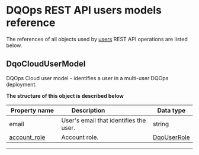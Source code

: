 # DQOps REST API users models reference
The references of all objects used by [users](../operations/users.md) REST API operations are listed below.


## DqoCloudUserModel
DQOps Cloud user model - identifies a user in a multi-user DQOps deployment.


**The structure of this object is described below**


|&nbsp;Property&nbsp;name&nbsp;|&nbsp;Description&nbsp;&nbsp;&nbsp;&nbsp;&nbsp;&nbsp;&nbsp;&nbsp;&nbsp;&nbsp;&nbsp;&nbsp;&nbsp;&nbsp;&nbsp;&nbsp;&nbsp;&nbsp;&nbsp;&nbsp;&nbsp;|&nbsp;Data&nbsp;type&nbsp;|
|---------------|---------------------------------|-----------|
|email|User&#x27;s email that identifies the user.|string|
|[account_role](./environment.md#dqouserrole)|Account role.|[DqoUserRole](./environment.md#dqouserrole)|


___

